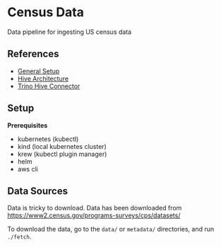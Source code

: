 # Census Data

Data pipeline for ingesting US census data

## References

* [General Setup](https://blog.min.io/interactive-sql-query-with-presto-on-minio-cloud-storage/)
* [Hive Architecture](https://cwiki.apache.org/confluence/display/Hive/Design)
* [Trino Hive Connector](https://trino.io/docs/current/connector/hive-s3.html)

## Setup

__Prerequisites__

* kubernetes (kubectl)
* kind (local kubernetes cluster)
* krew (kubectl plugin manager)
* helm
* aws cli

## Data Sources

Data is tricky to download.  Data has been downloaded from https://www2.census.gov/programs-surveys/cps/datasets/

To download the data, go to the `data/` or `metadata/` directories, and run `./fetch`.
